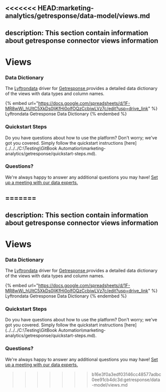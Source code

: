 <<<<<<< HEAD:marketing-analytics/getresponse/data-model/views.md
---
description: This section contain information about getresponse connector views information
---

# Views

### Data Dictionary

The [Lyftrondata](https://www.lyftrondata.com/) driver for [Getresponse](https://www.lyftrondata.com/integration/marketing-analytics/getresponse//)[ ](https://www.lyftrondata.com/integration/getresponse/)provides a detailed data dictionary of the views with data types and column names.

{% embed url="https://docs.google.com/spreadsheets/d/1F-MR8wWi_hUItC5XkDs0IjKfHi0olfOQzCcbiwLVz7c/edit?usp=drive_link" %}
Lyftrondata Getresponse Data Dictionary
{% endembed %}

### Quickstart Steps

Do you have questions about how to use the platform? Don't worry; we've got you covered. Simply follow the quickstart instructions [here](../../../C:\Testing\GitBook Automation\marketing-analytics/getresponse/quickstart-steps.md).

### Questions? <a href="#questions" id="questions"></a>

We're always happy to answer any additional questions you may have! [Set up a meeting with our data experts.](https://www.lyftrondata.com/book-a-meeting/)


=======
---
description: This section contain information about getresponse connector views information
---

# Views

### Data Dictionary

The [Lyftrondata](https://www.lyftrondata.com/) driver for [Getresponse](https://www.lyftrondata.com/integration/marketing-analytics/getresponse//)[ ](https://www.lyftrondata.com/integration/getresponse/)provides a detailed data dictionary of the views with data types and column names.

{% embed url="https://docs.google.com/spreadsheets/d/1F-MR8wWi_hUItC5XkDs0IjKfHi0olfOQzCcbiwLVz7c/edit?usp=drive_link" %}
Lyftrondata Getresponse Data Dictionary
{% endembed %}

### Quickstart Steps

Do you have questions about how to use the platform? Don't worry; we've got you covered. Simply follow the quickstart instructions [here](../../../C:\Testing\GitBook Automation\marketing-analytics/getresponse/quickstart-steps.md).

### Questions? <a href="#questions" id="questions"></a>

We're always happy to answer any additional questions you may have! [Set up a meeting with our data experts.](https://www.lyftrondata.com/book-a-meeting/)


>>>>>>> b16e3f0a3edf03146cc48577adbc0ee91cb4dc3d:getresponse/data-model/views.md
